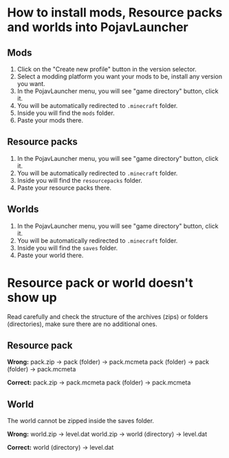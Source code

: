 # How to install mods, Resource packs and worlds into PojavLauncher

 ## Mods
1. Click on the "Create new profile" button in the version selector.
2. Select a modding platform you want your mods to be, install any version you want.
3. In the PojavLauncher menu, you will see "game directory" button, click it.
4. You will be automatically redirected to `.minecraft` folder.
5. Inside you will find the `mods` folder.
6. Paste your mods there.

 ## Resource packs 
1. In the PojavLauncher menu, you will see "game directory" button, click it.
2. You will be automatically redirected to `.minecraft` folder.
3. Inside you will find the `resourcepacks` folder.
4. Paste your resource packs there.

## Worlds
1. In the PojavLauncher menu, you will see "game directory" button, click it.
2. You will be automatically redirected to `.minecraft` folder.
3. Inside you will find the `saves` folder.
4. Paste your world there.

# Resource pack or world doesn't show up
Read carefully and check the structure of the archives (zips) or folders (directories), make sure there are no additional ones.

## Resource pack
**Wrong:**
pack.zip → pack (folder) → pack.mcmeta
pack (folder) → pack (folder) → pack.mcmeta

**Correct:**
pack.zip → pack.mcmeta
pack (folder) → pack.mcmeta

## World
The world cannot be zipped inside the saves folder.

**Wrong:**
  world.zip → level.dat
  world.zip → world (directory) → level.dat

**Correct:**
  world (directory) → level.dat
